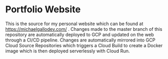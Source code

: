 # Portfolio Website
This is the source for my personal website which can be found at https://michaelgallodev.com/ . Changes made to the master branch of this repository are automatically deployed to GCP and updated on the web through a CI/CD pipeline.  Changes are automatically mirrored into GCP Cloud Source Repositories which triggers a Cloud Build to create a Docker image which is then deployed serverlessly with Cloud Run.